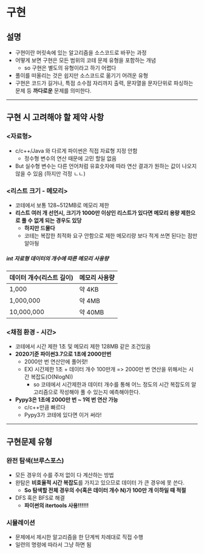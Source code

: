 # 구현

## 설명
- 구현이란 머릿속에 있는 알고리즘을 소스코드로 바꾸는 과정
- 어떻게 보면 구현은 모든 범위의 코테 문제 유형을 포함하는 개념 
    - so 구현은 별도의 유형이라고 하기 어렵다
- 풀이를 떠올리는 것은 쉽지만 소스코드로 옮기기 어려운 유형
- 구현은 코드가 길거나, 특점 소수점 자리까지 출력, 문자열을 문자단위로 파싱하는 문제 등 **까다로운** 문제를 의미한다.
---
## 구현 시 고려해야 할 제약 사항

### <자료형>
- c/c++/Java 와 다르게 파이썬은 직접 자료형 지정 안함
    - 정수형 변수의 연산 때문에 고민 할일 없음
- But 실수형 변수는 다른 언어처럼 유효숫자에 따라 연산 결과가 원하는 값이 나오지 않을 수 있음 (하지만 걱정 ㄴㄴ)

### <리스트 크기 - 메모리>
- 코테에서 보통 128~512MB로 메모리 제한
- **리스트 여러 개 선언시, 크기가 1000만 이상인 리스트가 있다면 메모리 용량 제한으로 풀 수 없게 되는 경우도 있당**
    - **하지만 드물다**
    - 코테는 복잡한 최적화 요구 안함으로 제한 메모리량 보다 적게 쓰면 된다는 점만 알아뒁
##### **int 자료형 데이터의 개수에 따른 메모리 사용량**
|데이터 개수(리스트 길이)|메모리 사용량|
|------|---|
|1,000|약 4KB|
|1,000,000|약 4MB|
|10,000,000|약 40MB|

### <채점 환경 - 시간>
- 코테에서 시간 제한 1초 및 메모리 제한 128MB 같은 조건있음
- **2020기준 파이썬3.7으로 1초에 2000만번**
    - 2000만 번 연산안에 풀어랏!
    - EX) 시간제한 1초 + 데이터 개수 100만개 => 2000만 번 연산을 위해서는 시간 복잡도(O(NlogN))
        - so 코테에서 시간제한과 데이터 개수를 통해 어느 정도의 시간 복잡도의 알고리즘으로 작성해야 풀 수 있는지 예측해야한다.
- **Pypy3은 1초에 2000만 번 ~ 1억 번 연산 가능**
    - c/c++만큼 빠르다
    - Pypy3가 코테에 있다면 이거 써라!

---

## 구현문제 유형
### 완전 탐색(브루스포스)
- 모든 경우의 수를 주저 없이 다 계산하는 방법
- 완탐은 **비효율적 시간 복잡도**를 가지고 있으므로 데이터 가 큰 경우에 못 쓴다. 
    - **So 탐색할 전체 경우의 수(혹은 데이터 개수 N)가 100만 개 이하일 때 적절**
- DFS 혹은 BFS로 해결
    - **파이썬의 itertools 사용!!!!!!**
### 시뮬레이션
- 문제에서 제시한 알고리즘을 한 단계씩 차례대로 직접 수행
- 일련의 명령에 따라서 그냥 하면 됨